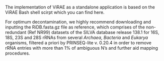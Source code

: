 The implementation of ViRAE as a standalone application is based on the ViRAE Bash shell scirpt which you can find here.

For optimum decontamination, we highly recommend downloading and inputting the RiDB.fasta.gz file as reference, which comprises of the non-redundant (Ref NR99) datasets of the SILVA database release 138.1 for 16S, 18S, 23S and 28S rRNAs from several _Archaea_, _Bacteria_ and _Eukarya_ organisms, filtered a priori by PRINSEQ-lite v. 0.20.4 in order to remove rRNA entries with more than 1% of ambiguous N’s and further aid mapping procedures.
